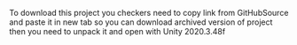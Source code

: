 To download this project you checkers need to copy link from GitHubSource and paste it in new tab so you can download archived version of project
then you need to unpack it and open with Unity 2020.3.48f 
